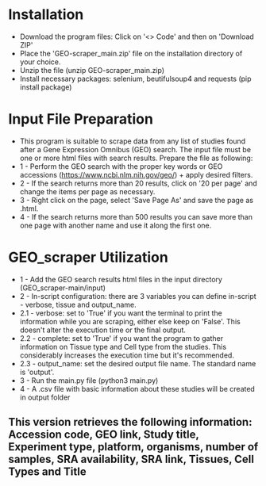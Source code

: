 # Installation
- Download the program files: Click on '<> Code' and then on 'Download ZIP'
- Place the 'GEO-scraper_main.zip' file on the installation directory of your choice.
- Unzip the file (unzip GEO-scraper_main.zip)  
- Install necessary packages: selenium, beutifulsoup4 and requests (pip install package)

# Input File Preparation
- This program is suitable to scrape data from any list of studies found after a Gene Expression Omnibus (GEO) search. The input file must be one or more html files with search results. Prepare the file as following:
- 1 - Perform the GEO search with the proper key words or GEO accessions (https://www.ncbi.nlm.nih.gov/geo/) + apply desired filters.
- 2 - If the search returns more than 20 results, click on '20 per page' and change the items per page as necessary.
- 3 - Right click on the page, select 'Save Page As' and save the page as .html.
- 4 - If the search returns more than 500 results you can save more than one page with another name and use it along the first one.


# GEO_scraper Utilization
- 1 - Add the GEO search results html files in the input directory (GEO_scraper-main/input)
- 2 - In-script configuration: there are 3 variables you can define in-script - verbose, tissue and output_name.
- 2.1 - verbose: set to 'True' if you want the terminal to print the information while you are scraping, either else keep on 'False'. This doesn't alter the execution time or the final output.
- 2.2 - complete: set to 'True' if you want the program to gather information on Tissue type and Cell type from the studies. This considerably increases the execution time but it's recommended.
- 2.3 - output_name: set the desired output file name. The standard name is 'output'.
- 3 - Run the main.py file (python3 main.py)
- 4 - A .csv file with basic information about these studies will be created in output folder

## This version retrieves the following information: Accession code, GEO link, Study title, Experiment type, platform, organisms, number of samples, SRA availability, SRA link, Tissues, Cell Types and Title
